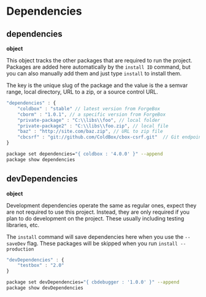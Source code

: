 # Dependencies

## dependencies

**object**

This object tracks the other packages that are required to run the project. Packages are added here automatically by the `install ID` command, but you can also manually add them and just type `install` to install them.

The key is the unique slug of the package and the value is the a semvar range, local directory, URL to a zip, or a source control URL.

```javascript
"dependencies" : {
    "coldbox" : "stable" // latest version from ForgeBox
    "cborm" : "1.0.1", // a specific version from ForgeBox
    "private-package" : "C:\\libs\\foo", // local folder
    "private-package2" : "C:\\libs\\foo.zip", // local file
    "baz" : "http://site.com/baz.zip", // URL to zip file
    "cbcsrf" : "git://github.com/ColdBox/cbox-csrf.git"  // Git endpoint
}
```

```bash
package set dependencies="{ coldbox : '4.0.0' }" --append
package show dependencies
```

## devDependencies

**object**

Development dependencies operate the same as regular ones, expect they are not required to use this project. Instead, they are only required if you plan to do development on the project. These usually including testing libraries, etc.

The `install` command will save dependencies here when you use the `--saveDev` flag. These packages will be skipped when you run `install --production`

```javascript
"devDependencies" : {
    "testbox" : "2.0"
}
```

```bash
package set devDependencies="{ cbdebugger : '1.0.0' }" --append
package show devDependencies
```
